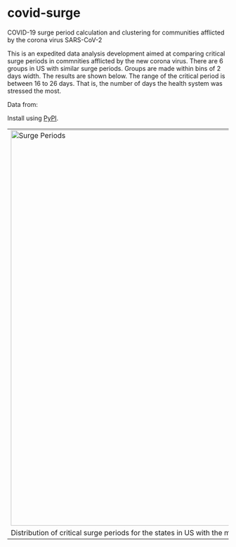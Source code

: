# covid-surge
COVID-19 surge period calculation and clustering for communities afflicted by the corona virus SARS-CoV-2

This is an expedited data analysis development aimed at comparing critical surge periods in commnities afflicted by the new corona virus.
There are 6 groups in US with similar surge periods. Groups are made within bins of 2 days width. The results are shown below. The range of the critical period is between 16 to 26 days. That is, the number of days the health system was stressed the most.

Data from: 


Install using [PyPI](https://pypi.org/project/covid-surge/).


|   |
|:---|
|<img  width="900" src="https://raw.githubusercontent.com/dpploy/covid-surge/master/readme/covid_group_surge_periods.png" title="Surge Periods"> |
| Distribution of critical surge periods for the states in US with the most evolved epidemic. |
